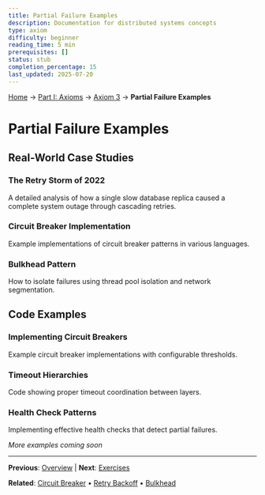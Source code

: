 ```yaml
---
title: Partial Failure Examples
description: Documentation for distributed systems concepts
type: axiom
difficulty: beginner
reading_time: 5 min
prerequisites: []
status: stub
completion_percentage: 15
last_updated: 2025-07-20
---
```


<!-- Navigation -->
[Home](../../index.md) → [Part I: Axioms](../index.md) → [Axiom 3](index.md) → **Partial Failure Examples**

# Partial Failure Examples

## Real-World Case Studies

### The Retry Storm of 2022
A detailed analysis of how a single slow database replica caused a complete system outage through cascading retries.

### Circuit Breaker Implementation
Example implementations of circuit breaker patterns in various languages.

### Bulkhead Pattern
How to isolate failures using thread pool isolation and network segmentation.

## Code Examples

### Implementing Circuit Breakers
Example circuit breaker implementations with configurable thresholds.

### Timeout Hierarchies
Code showing proper timeout coordination between layers.

### Health Check Patterns
Implementing effective health checks that detect partial failures.

*More examples coming soon*

---

**Previous**: [Overview](./) | **Next**: [Exercises](exercises.md)

**Related**: [Circuit Breaker](../../patterns/circuit-breaker.md) • [Retry Backoff](../../patterns/retry-backoff.md) • [Bulkhead](../../patterns/bulkhead.md)
